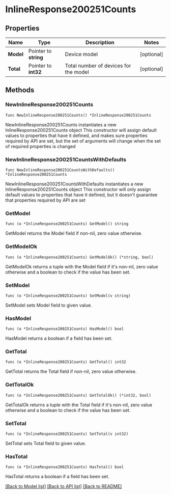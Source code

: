 # InlineResponse200251Counts

## Properties

Name | Type | Description | Notes
------------ | ------------- | ------------- | -------------
**Model** | Pointer to **string** | Device model | [optional] 
**Total** | Pointer to **int32** | Total number of devices for the model | [optional] 

## Methods

### NewInlineResponse200251Counts

`func NewInlineResponse200251Counts() *InlineResponse200251Counts`

NewInlineResponse200251Counts instantiates a new InlineResponse200251Counts object
This constructor will assign default values to properties that have it defined,
and makes sure properties required by API are set, but the set of arguments
will change when the set of required properties is changed

### NewInlineResponse200251CountsWithDefaults

`func NewInlineResponse200251CountsWithDefaults() *InlineResponse200251Counts`

NewInlineResponse200251CountsWithDefaults instantiates a new InlineResponse200251Counts object
This constructor will only assign default values to properties that have it defined,
but it doesn't guarantee that properties required by API are set

### GetModel

`func (o *InlineResponse200251Counts) GetModel() string`

GetModel returns the Model field if non-nil, zero value otherwise.

### GetModelOk

`func (o *InlineResponse200251Counts) GetModelOk() (*string, bool)`

GetModelOk returns a tuple with the Model field if it's non-nil, zero value otherwise
and a boolean to check if the value has been set.

### SetModel

`func (o *InlineResponse200251Counts) SetModel(v string)`

SetModel sets Model field to given value.

### HasModel

`func (o *InlineResponse200251Counts) HasModel() bool`

HasModel returns a boolean if a field has been set.

### GetTotal

`func (o *InlineResponse200251Counts) GetTotal() int32`

GetTotal returns the Total field if non-nil, zero value otherwise.

### GetTotalOk

`func (o *InlineResponse200251Counts) GetTotalOk() (*int32, bool)`

GetTotalOk returns a tuple with the Total field if it's non-nil, zero value otherwise
and a boolean to check if the value has been set.

### SetTotal

`func (o *InlineResponse200251Counts) SetTotal(v int32)`

SetTotal sets Total field to given value.

### HasTotal

`func (o *InlineResponse200251Counts) HasTotal() bool`

HasTotal returns a boolean if a field has been set.


[[Back to Model list]](../README.md#documentation-for-models) [[Back to API list]](../README.md#documentation-for-api-endpoints) [[Back to README]](../README.md)



